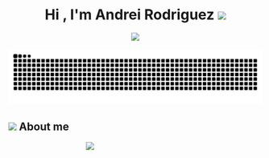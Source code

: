 <h1 align="center"><b>Hi , I'm Andrei Rodriguez </b><img src="https://media.giphy.com/media/v1.Y2lkPTc5MGI3NjExazcwemJ2bmEwOHc3eWNybHQxdDBybDVqMnVvZGdmYTc2dXdsbDRoZiZlcD12MV9zdGlja2Vyc19zZWFyY2gmY3Q9cw/GFtsjaDVJnoNa/giphy.gif" width="45"></h1>

<p align="center">
  <a href="https://github.com/DenverCoder1/readme-typing-svg">
    <img src="https://readme-typing-svg.herokuapp.com?font=Time+New+Roman&color=cyan&size=25&center=true&vCenter=true&width=600&height=100&lines=Luis+Andrei+or+Andrei+Rodriguez+&hearts;++;Public+Accountant+🧮;Software+Engineer+💻;Studying+Data+Analysis+📉;">
  </a>
</p>

<p align = "center">
	<img src = "https://raw.githubusercontent.com/luiandre13/luiandre13/output/github-contribution-grid-snake-dark.svg" alt = "Snake Game"/>
</p>

## <picture><img src = "https://github.com/7oSkaaa/7oSkaaa/blob/main/Images/about_me.gif?raw=true" width = 50px></picture> About me

<picture> <img align="right" src="https://user-images.githubusercontent.com/74038190/212749447-bfb7e725-6987-49d9-ae85-2015e3e7cc41.gif" width = 350px></picture>
